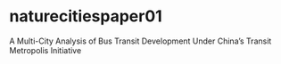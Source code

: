 # naturecitiespaper01
A Multi-City Analysis of Bus Transit Development Under China’s Transit Metropolis Initiative
